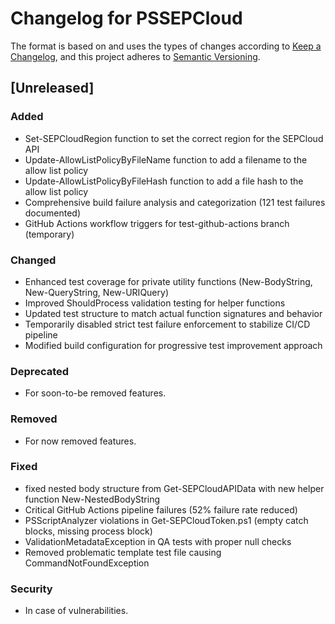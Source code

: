# Changelog for PSSEPCloud

The format is based on and uses the types of changes according to [Keep a Changelog](https://keepachangelog.com/en/1.0.0/),
and this project adheres to [Semantic Versioning](https://semver.org/spec/v2.0.0.html).

## [Unreleased]

### Added

- Set-SEPCloudRegion function to set the correct region for the SEPCloud API
- Update-AllowListPolicyByFileName function to add a filename to the allow list policy
- Update-AllowListPolicyByFileHash function to add a file hash to the allow list policy
- Comprehensive build failure analysis and categorization (121 test failures documented)
- GitHub Actions workflow triggers for test-github-actions branch (temporary)


### Changed

- Enhanced test coverage for private utility functions (New-BodyString, New-QueryString, New-URIQuery)
- Improved ShouldProcess validation testing for helper functions
- Updated test structure to match actual function signatures and behavior
- Temporarily disabled strict test failure enforcement to stabilize CI/CD pipeline
- Modified build configuration for progressive test improvement approach

### Deprecated

- For soon-to-be removed features.

### Removed

- For now removed features.

### Fixed

- fixed nested body structure from Get-SEPCloudAPIData with new helper function New-NestedBodyString
- Critical GitHub Actions pipeline failures (52% failure rate reduced)
- PSScriptAnalyzer violations in Get-SEPCloudToken.ps1 (empty catch blocks, missing process block)
- ValidationMetadataException in QA tests with proper null checks
- Removed problematic template test file causing CommandNotFoundException

### Security

- In case of vulnerabilities.
